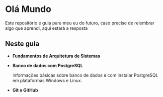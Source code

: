 # Olá Mundo

Este repositório é guia para meu eu do futuro, caso precise de relembrar algo que aprendi, aqui estará a resposta

## Neste guia 

- **Fundamentos de Arquitetura de Sistemas**

  

- **Banco de dados com PostgreSQL**

  Informações básicas sobre banco de dados e com instalar PostgreSQL em plataformas Windows e Linux.

- **Git e GitHub**

  


